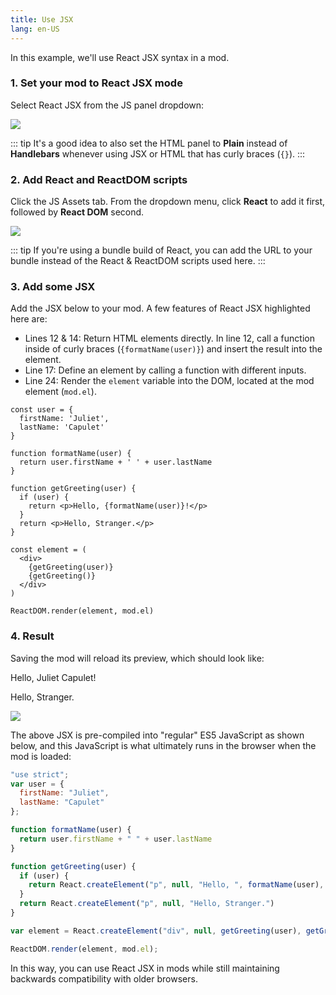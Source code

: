 ```yaml
---
title: Use JSX
lang: en-US
---
```


In this example, we'll use React JSX syntax in a mod.

### 1. Set your mod to React JSX mode

Select React JSX from the JS panel dropdown:

<img src="https://res.cloudinary.com/component/image/upload/c_scale,w_1200/v1534862351/js-01_zggtos.png">

::: tip
It's a good idea to also set the HTML panel to **Plain** instead of **Handlebars** whenever using JSX or HTML that has curly braces (`{}`).
:::

### 2. Add React and ReactDOM scripts

Click the JS Assets tab. From the dropdown menu, click **React** to add it first, followed by **React DOM** second.

<img src="https://res.cloudinary.com/component/image/upload/c_scale,w_1200/v1534464273/react-02_s1aakp.png">

::: tip
If you're using a bundle build of React, you can add the URL to your bundle instead of the React & ReactDOM scripts used here.
:::

### 3. Add some JSX

Add the JSX below to your mod.  A few features of React JSX highlighted here are:

- Lines 12 & 14: Return HTML elements directly. In line 12, call a function inside of curly braces (`{formatName(user)}`) and insert the result into the element.
- Line 17: Define an element by calling a function with different inputs.
- Line 24: Render the `element` variable into the DOM, located at the mod element (`mod.el`).

```jsx{12,14,17-22,24}
const user = {
  firstName: 'Juliet',
  lastName: 'Capulet'
}

function formatName(user) {
  return user.firstName + ' ' + user.lastName
}

function getGreeting(user) {
  if (user) {
    return <p>Hello, {formatName(user)}!</p>
  }
  return <p>Hello, Stranger.</p>
}

const element = (
  <div>
    {getGreeting(user)}
    {getGreeting()}
  </div>
)

ReactDOM.render(element, mod.el)
```

### 4. Result

Saving the mod will reload its preview, which should look like:

<div>
  <p>Hello, Juliet Capulet!</p>
  <p>Hello, Stranger.</p>
</div>

<img src="https://res.cloudinary.com/component/image/upload/c_scale,w_1200/v1534866816/jsx-02_phapgd.png">

The above JSX is pre-compiled into "regular" ES5 JavaScript as shown below, and this JavaScript is what ultimately runs in the browser when the mod is loaded:

```js
"use strict";
var user = {
  firstName: "Juliet",
  lastName: "Capulet"
};

function formatName(user) {
  return user.firstName + " " + user.lastName
}

function getGreeting(user) {
  if (user) {
    return React.createElement("p", null, "Hello, ", formatName(user), "!")
  }
  return React.createElement("p", null, "Hello, Stranger.")
}

var element = React.createElement("div", null, getGreeting(user), getGreeting());

ReactDOM.render(element, mod.el);
```

In this way, you can use React JSX in mods while still maintaining backwards compatibility with older browsers.